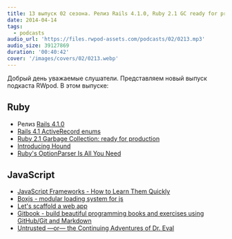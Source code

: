 ```yaml
---
title: 13 выпуск 02 сезона. Релиз Rails 4.1.0, Ruby 2.1 GC ready for production, Hound, Boxjs, Gitbook и прочее
date: 2014-04-14
tags:
  - podcasts
audio_url: 'https://files.rwpod-assets.com/podcasts/02/0213.mp3'
audio_size: 39127869
duration: '00:40:42'
cover: '/images/covers/02/0213.webp'
---
```


Добрый день уважаемые слушатели. Представляем новый выпуск подкаста RWpod. В этом выпуске:

## Ruby

- Релиз [Rails 4.1.0](http://weblog.rubyonrails.org/2014/4/8/Rails-4-1/)
- [Rails 4.1 ActiveRecord enums](http://dev.mikamai.com/post/82355998967/rails-4-1-activerecord-enums)
- [Ruby 2.1 Garbage Collection: ready for production](http://samsaffron.com/archive/2014/04/08/ruby-2-1-garbage-collection-ready-for-production)
- [Introducing Hound](http://robots.thoughtbot.com/introducing-hound)
- [Ruby's OptionParser Is All You Need](http://blog.ericrafaloff.com/rubys-optionparser-is-all-you-need.html)

## JavaScript

- [JavaScript Frameworks - How to Learn Them Quickly](http://www.funnyant.com/javascript-frameworks/)
- [Boxjs - modular loading system for js](http://boxjs.com/)
- [Let's scaffold a web app](http://yeoman.io/codelab.html)
- [Gitbook - build beautiful programming books and exercises using GitHub/Git and Markdown](http://www.gitbook.io/)
- [Untrusted —or— the Continuing Adventures of Dr. Eval](http://alexnisnevich.github.io/untrusted/)
